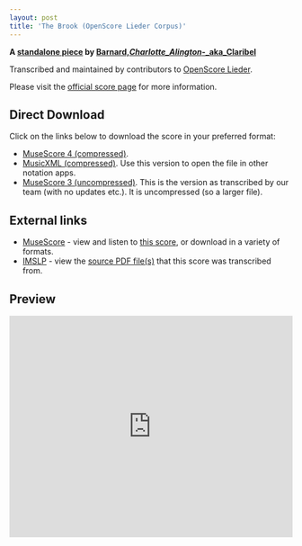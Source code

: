 ```yaml
---
layout: post
title: 'The Brook (OpenScore Lieder Corpus)'
---
```


__A [standalone piece](https://fourscoreandmore.org/OpenScore/Barnard%2C_Charlotte_Alington_-_aka_Claribel/_/) by [Barnard,_Charlotte_Alington_-_aka_Claribel](https://fourscoreandmore.org/OpenScore/Barnard%2C_Charlotte_Alington_-_aka_Claribel)__

Transcribed and maintained by contributors to [OpenScore Lieder].

Please visit the [official score page] for more information.

[official score page]: https://musescore.com/openscore-lieder-corpus/scores/6586675
[OpenScore Lieder]: https://musescore.com/openscore-lieder-corpus

## Direct Download

Click on the links below to download the score in your preferred format:
- [MuseScore 4 (compressed)](https://fourscoreandmore.org/OpenScore/Barnard%2C_Charlotte_Alington_-_aka_Claribel/_/The_Brook.mscz).
- [MusicXML (compressed)](https://fourscoreandmore.org/OpenScore/Barnard%2C_Charlotte_Alington_-_aka_Claribel/_/The_Brook.mxl). Use this version to open the file in other notation apps.
- [MuseScore 3 (uncompressed)](https://raw.githubusercontent.com/OpenScore/Lieder/refs/heads/main/scores/Barnard%2C_Charlotte_Alington_-_aka_Claribel/_/The_Brook/lc6586675.mscx). This is the version as transcribed by our team (with no updates etc.). It is uncompressed (so a larger file).

## External links

- [MuseScore] - view and listen to [this score][MuseScore], or download in a variety of formats.
- [IMSLP] - view the [source PDF file(s)][IMSLP] that this score was transcribed from.

[MuseScore]: https://musescore.com/score/6586675
[IMSLP]: https://imslp.org/wiki/Special:ReverseLookup/626307

## Preview

<iframe width="100%" height="394" src="https://musescore.com/openscore-lieder-corpus/scores/6586675/embed" frameborder="0" allowfullscreen allow="autoplay; fullscreen"></iframe>
